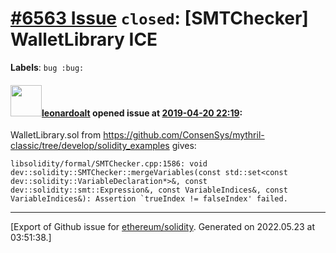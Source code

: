 # [\#6563 Issue](https://github.com/ethereum/solidity/issues/6563) `closed`: [SMTChecker] WalletLibrary ICE
**Labels**: `bug :bug:`


#### <img src="https://avatars.githubusercontent.com/u/504195?u=ce2facd14af9fd474ebff49f0d44891f56f7500f&v=4" width="50">[leonardoalt](https://github.com/leonardoalt) opened issue at [2019-04-20 22:19](https://github.com/ethereum/solidity/issues/6563):

WalletLibrary.sol from https://github.com/ConsenSys/mythril-classic/tree/develop/solidity_examples gives:
```
libsolidity/formal/SMTChecker.cpp:1586: void dev::solidity::SMTChecker::mergeVariables(const std::set<const dev::solidity::VariableDeclaration*>&, const dev::solidity::smt::Expression&, const VariableIndices&, const VariableIndices&): Assertion `trueIndex != falseIndex' failed.
```




-------------------------------------------------------------------------------



[Export of Github issue for [ethereum/solidity](https://github.com/ethereum/solidity). Generated on 2022.05.23 at 03:51:38.]
